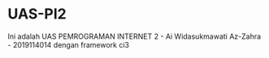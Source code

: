 # UAS-PI2
Ini adalah UAS PEMROGRAMAN INTERNET 2 - Ai Widasukmawati Az-Zahra - 2019114014
dengan framework ci3
